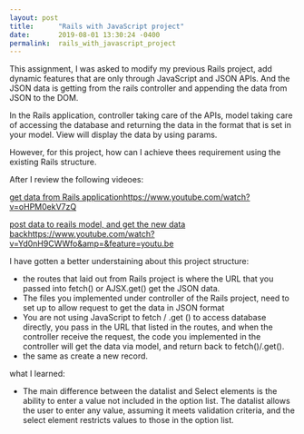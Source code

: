 ```yaml
---
layout: post
title:      "Rails with JavaScript project"
date:       2019-08-01 13:30:24 -0400
permalink:  rails_with_javascript_project
---
```


This assignment, I was asked  to modify my previous Rails project, add dynamic features that are only through JavaScript and JSON APIs. And the JSON data is getting from the rails controller and appending the data from JSON to the DOM.

In the Rails application, controller taking care of the APIs, model taking care of accessing the database and returning the data in the format that is set in your model. View will display the data by using params. 

However, for this project, how can I achieve thees requirement using the existing Rails structure. 

After I review the following videoes:

[get data from Rails application](http://)https://www.youtube.com/watch?v=oHPM0ekV7zQ

[post data to reails model, and get the new data back](http://)https://www.youtube.com/watch?v=Yd0nH9CWWfo&amp=&feature=youtu.be

I have gotten a better understaining about this project structure:
* the routes that laid out from Rails project is where the URL that you passed into fetch() or AJSX.get() get the JSON data. 
* The files you implemented under controller of  the Rails project, need to set up to allow request to get the data in JSON format
* You are not using JavaScript to fetch / .get () to access database directly, you pass in the URL that listed in the routes, and when the controller receive the request,  the code you implemented in the controller will get the data via model, and return back to fetch()/.get().
* the same as create a new record.  

what I learned: 

* The main difference between the datalist and Select elements is the ability to enter a value not included in the option list. The datalist allows the user to enter any value, assuming it meets validation criteria, and the select element restricts values to those in the option list.
